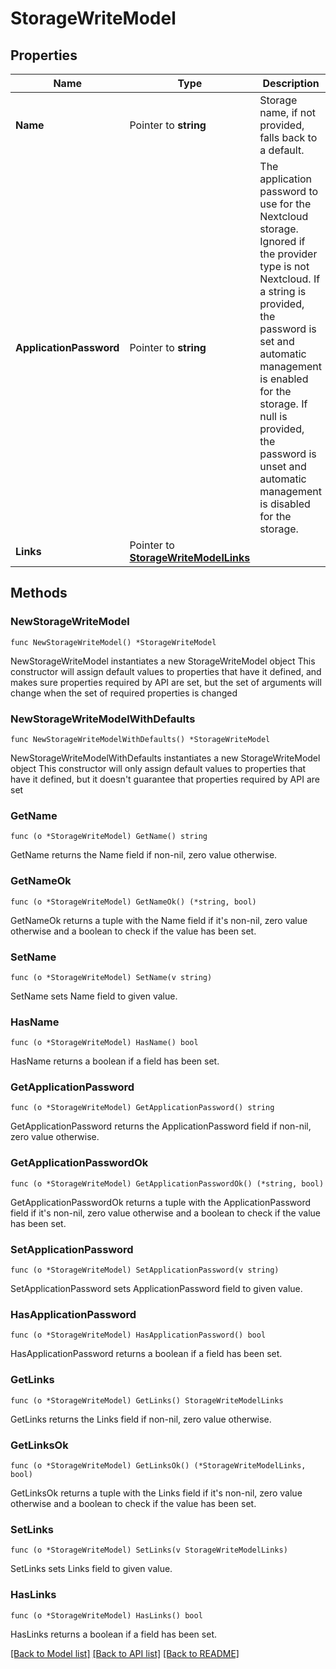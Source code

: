 # StorageWriteModel

## Properties

Name | Type | Description | Notes
------------ | ------------- | ------------- | -------------
**Name** | Pointer to **string** | Storage name, if not provided, falls back to a default. | [optional] 
**ApplicationPassword** | Pointer to **string** | The application password to use for the Nextcloud storage. Ignored if the provider type is not Nextcloud.  If a string is provided, the password is set and automatic management is enabled for the storage. If null is provided, the password is unset and automatic management is disabled for the storage. | [optional] 
**Links** | Pointer to [**StorageWriteModelLinks**](StorageWriteModelLinks.md) |  | [optional] 

## Methods

### NewStorageWriteModel

`func NewStorageWriteModel() *StorageWriteModel`

NewStorageWriteModel instantiates a new StorageWriteModel object
This constructor will assign default values to properties that have it defined,
and makes sure properties required by API are set, but the set of arguments
will change when the set of required properties is changed

### NewStorageWriteModelWithDefaults

`func NewStorageWriteModelWithDefaults() *StorageWriteModel`

NewStorageWriteModelWithDefaults instantiates a new StorageWriteModel object
This constructor will only assign default values to properties that have it defined,
but it doesn't guarantee that properties required by API are set

### GetName

`func (o *StorageWriteModel) GetName() string`

GetName returns the Name field if non-nil, zero value otherwise.

### GetNameOk

`func (o *StorageWriteModel) GetNameOk() (*string, bool)`

GetNameOk returns a tuple with the Name field if it's non-nil, zero value otherwise
and a boolean to check if the value has been set.

### SetName

`func (o *StorageWriteModel) SetName(v string)`

SetName sets Name field to given value.

### HasName

`func (o *StorageWriteModel) HasName() bool`

HasName returns a boolean if a field has been set.

### GetApplicationPassword

`func (o *StorageWriteModel) GetApplicationPassword() string`

GetApplicationPassword returns the ApplicationPassword field if non-nil, zero value otherwise.

### GetApplicationPasswordOk

`func (o *StorageWriteModel) GetApplicationPasswordOk() (*string, bool)`

GetApplicationPasswordOk returns a tuple with the ApplicationPassword field if it's non-nil, zero value otherwise
and a boolean to check if the value has been set.

### SetApplicationPassword

`func (o *StorageWriteModel) SetApplicationPassword(v string)`

SetApplicationPassword sets ApplicationPassword field to given value.

### HasApplicationPassword

`func (o *StorageWriteModel) HasApplicationPassword() bool`

HasApplicationPassword returns a boolean if a field has been set.

### GetLinks

`func (o *StorageWriteModel) GetLinks() StorageWriteModelLinks`

GetLinks returns the Links field if non-nil, zero value otherwise.

### GetLinksOk

`func (o *StorageWriteModel) GetLinksOk() (*StorageWriteModelLinks, bool)`

GetLinksOk returns a tuple with the Links field if it's non-nil, zero value otherwise
and a boolean to check if the value has been set.

### SetLinks

`func (o *StorageWriteModel) SetLinks(v StorageWriteModelLinks)`

SetLinks sets Links field to given value.

### HasLinks

`func (o *StorageWriteModel) HasLinks() bool`

HasLinks returns a boolean if a field has been set.


[[Back to Model list]](../README.md#documentation-for-models) [[Back to API list]](../README.md#documentation-for-api-endpoints) [[Back to README]](../README.md)


